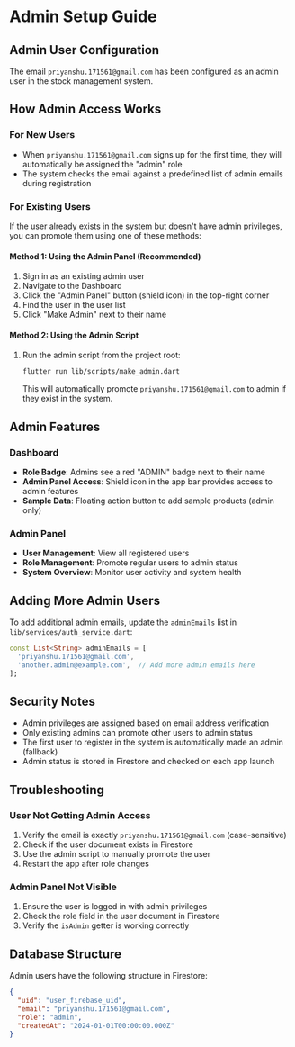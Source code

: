 # Admin Setup Guide

## Admin User Configuration

The email `priyanshu.171561@gmail.com` has been configured as an admin user in the stock management system.

## How Admin Access Works

### For New Users
- When `priyanshu.171561@gmail.com` signs up for the first time, they will automatically be assigned the "admin" role
- The system checks the email against a predefined list of admin emails during registration

### For Existing Users
If the user already exists in the system but doesn't have admin privileges, you can promote them using one of these methods:

#### Method 1: Using the Admin Panel (Recommended)
1. Sign in as an existing admin user
2. Navigate to the Dashboard
3. Click the "Admin Panel" button (shield icon) in the top-right corner
4. Find the user in the user list
5. Click "Make Admin" next to their name

#### Method 2: Using the Admin Script
1. Run the admin script from the project root:
   ```bash
   flutter run lib/scripts/make_admin.dart
   ```
   This will automatically promote `priyanshu.171561@gmail.com` to admin if they exist in the system.

## Admin Features

### Dashboard
- **Role Badge**: Admins see a red "ADMIN" badge next to their name
- **Admin Panel Access**: Shield icon in the app bar provides access to admin features
- **Sample Data**: Floating action button to add sample products (admin only)

### Admin Panel
- **User Management**: View all registered users
- **Role Management**: Promote regular users to admin status
- **System Overview**: Monitor user activity and system health

## Adding More Admin Users

To add additional admin emails, update the `adminEmails` list in `lib/services/auth_service.dart`:

```dart
const List<String> adminEmails = [
  'priyanshu.171561@gmail.com',
  'another.admin@example.com',  // Add more admin emails here
];
```

## Security Notes

- Admin privileges are assigned based on email address verification
- Only existing admins can promote other users to admin status
- The first user to register in the system is automatically made an admin (fallback)
- Admin status is stored in Firestore and checked on each app launch

## Troubleshooting

### User Not Getting Admin Access
1. Verify the email is exactly `priyanshu.171561@gmail.com` (case-sensitive)
2. Check if the user document exists in Firestore
3. Use the admin script to manually promote the user
4. Restart the app after role changes

### Admin Panel Not Visible
1. Ensure the user is logged in with admin privileges
2. Check the role field in the user document in Firestore
3. Verify the `isAdmin` getter is working correctly

## Database Structure

Admin users have the following structure in Firestore:

```json
{
  "uid": "user_firebase_uid",
  "email": "priyanshu.171561@gmail.com",
  "role": "admin",
  "createdAt": "2024-01-01T00:00:00.000Z"
}
```